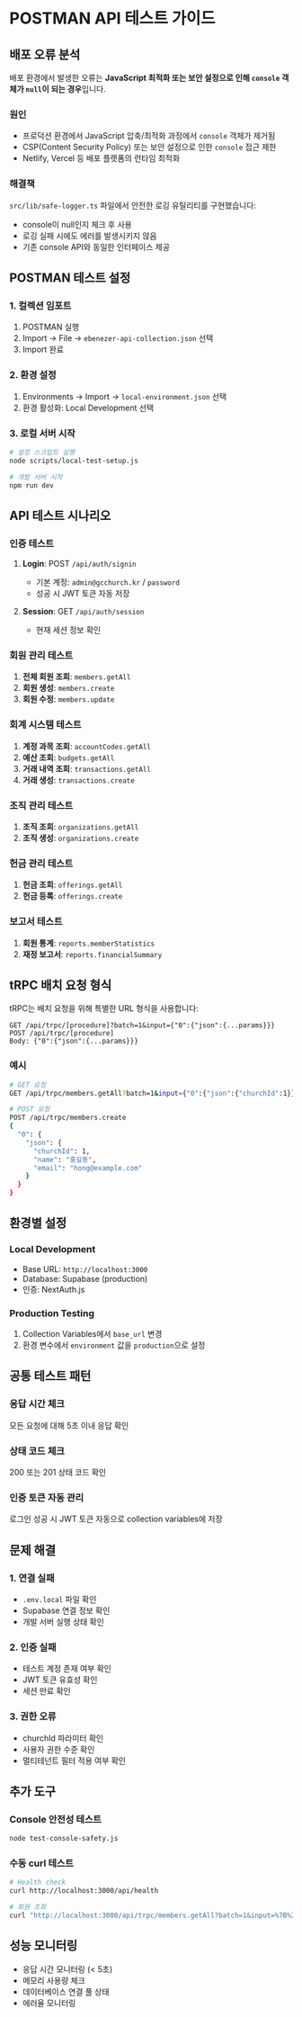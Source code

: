 # POSTMAN API 테스트 가이드

## 배포 오류 분석

배포 환경에서 발생한 오류는 **JavaScript 최적화 또는 보안 설정으로 인해 `console` 객체가 `null`이 되는 경우**입니다.

### 원인
- 프로덕션 환경에서 JavaScript 압축/최적화 과정에서 `console` 객체가 제거됨
- CSP(Content Security Policy) 또는 보안 설정으로 인한 `console` 접근 제한
- Netlify, Vercel 등 배포 플랫폼의 런타임 최적화

### 해결책
`src/lib/safe-logger.ts` 파일에서 안전한 로깅 유틸리티를 구현했습니다:
- console이 null인지 체크 후 사용
- 로깅 실패 시에도 에러를 발생시키지 않음
- 기존 console API와 동일한 인터페이스 제공

## POSTMAN 테스트 설정

### 1. 컬렉션 임포트
1. POSTMAN 실행
2. Import → File → `ebenezer-api-collection.json` 선택
3. Import 완료

### 2. 환경 설정
1. Environments → Import → `local-environment.json` 선택
2. 환경 활성화: Local Development 선택

### 3. 로컬 서버 시작
```bash
# 설정 스크립트 실행
node scripts/local-test-setup.js

# 개발 서버 시작
npm run dev
```

## API 테스트 시나리오

### 인증 테스트
1. **Login**: POST `/api/auth/signin`
   - 기본 계정: `admin@gcchurch.kr` / `password`
   - 성공 시 JWT 토큰 자동 저장

2. **Session**: GET `/api/auth/session`
   - 현재 세션 정보 확인

### 회원 관리 테스트
1. **전체 회원 조회**: `members.getAll`
2. **회원 생성**: `members.create`
3. **회원 수정**: `members.update`

### 회계 시스템 테스트
1. **계정 과목 조회**: `accountCodes.getAll`
2. **예산 조회**: `budgets.getAll`
3. **거래 내역 조회**: `transactions.getAll`
4. **거래 생성**: `transactions.create`

### 조직 관리 테스트
1. **조직 조회**: `organizations.getAll`
2. **조직 생성**: `organizations.create`

### 헌금 관리 테스트
1. **헌금 조회**: `offerings.getAll`
2. **헌금 등록**: `offerings.create`

### 보고서 테스트
1. **회원 통계**: `reports.memberStatistics`
2. **재정 보고서**: `reports.financialSummary`

## tRPC 배치 요청 형식

tRPC는 배치 요청을 위해 특별한 URL 형식을 사용합니다:

```
GET /api/trpc/[procedure]?batch=1&input={"0":{"json":{...params}}}
POST /api/trpc/[procedure] 
Body: {"0":{"json":{...params}}}
```

### 예시
```bash
# GET 요청
GET /api/trpc/members.getAll?batch=1&input={"0":{"json":{"churchId":1}}}

# POST 요청
POST /api/trpc/members.create
{
  "0": {
    "json": {
      "churchId": 1,
      "name": "홍길동",
      "email": "hong@example.com"
    }
  }
}
```

## 환경별 설정

### Local Development
- Base URL: `http://localhost:3000`
- Database: Supabase (production)
- 인증: NextAuth.js

### Production Testing
1. Collection Variables에서 `base_url` 변경
2. 환경 변수에서 `environment` 값을 `production`으로 설정

## 공통 테스트 패턴

### 응답 시간 체크
모든 요청에 대해 5초 이내 응답 확인

### 상태 코드 체크
200 또는 201 상태 코드 확인

### 인증 토큰 자동 관리
로그인 성공 시 JWT 토큰 자동으로 collection variables에 저장

## 문제 해결

### 1. 연결 실패
- `.env.local` 파일 확인
- Supabase 연결 정보 확인
- 개발 서버 실행 상태 확인

### 2. 인증 실패
- 테스트 계정 존재 여부 확인
- JWT 토큰 유효성 확인
- 세션 만료 확인

### 3. 권한 오류
- churchId 파라미터 확인
- 사용자 권한 수준 확인
- 멀티테넌트 필터 적용 여부 확인

## 추가 도구

### Console 안전성 테스트
```bash
node test-console-safety.js
```

### 수동 curl 테스트
```bash
# Health check
curl http://localhost:3000/api/health

# 회원 조회
curl "http://localhost:3000/api/trpc/members.getAll?batch=1&input=%7B%220%22%3A%7B%22json%22%3A%7B%22churchId%22%3A1%7D%7D%7D"
```

## 성능 모니터링

- 응답 시간 모니터링 (< 5초)
- 메모리 사용량 체크
- 데이터베이스 연결 풀 상태
- 에러율 모니터링